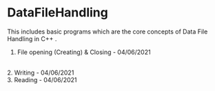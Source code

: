 # DataFileHandling
This includes basic programs which are the core concepts of Data File Handling in C++ .
<br>
  1. File opening (Creating) & Closing - 04/06/2021
<br>
  2. Writing - 04/06/2021
<br>
  3. Reading - 04/06/2021
